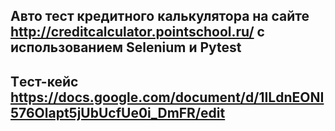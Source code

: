 ## Авто тест кредитного калькулятора на сайте http://creditcalculator.pointschool.ru/ с использованием Selenium и Pytest
## Tест-кейс https://docs.google.com/document/d/1ILdnEONI576Olapt5jUbUcfUe0i_DmFR/edit